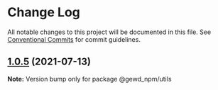 # Change Log

All notable changes to this project will be documented in this file.
See [Conventional Commits](https://conventionalcommits.org) for commit guidelines.

## [1.0.5](https://github.com/GeWeidong/monorepo-study/compare/@gewd_npm/utils@1.0.4...@gewd_npm/utils@1.0.5) (2021-07-13)

**Note:** Version bump only for package @gewd_npm/utils
